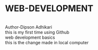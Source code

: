 # WEB-DEVELOPMENT
<br>
Author-Dipson Adhikari
<br>
this is my first time using Github
<br>
web development basics
<br>
this is the change made in local computer

